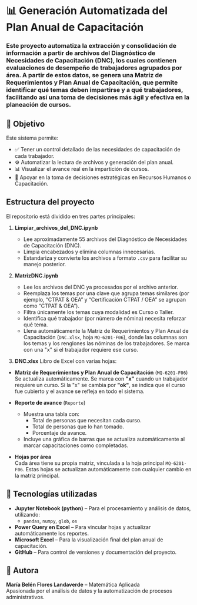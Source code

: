 # 📊 Generación Automatizada del Plan Anual de Capacitación

### Este proyecto automatiza la extracción y consolidación de información a partir de archivos del Diagnóstico de Necesidades de Capacitación (DNC), los cuales contienen evaluaciones de desempeño de trabajadores agrupados por área. A partir de estos datos, se genera una Matriz de Requerimientos y Plan Anual de Capacitación, que permite identificar qué temas deben impartirse y a qué trabajadores, facilitando así una toma de decisiones más ágil y efectiva en la planeación de cursos.

## 🎯 Objetivo

Este sistema permite:

- ✅ Tener un control detallado de las necesidades de capacitación de cada trabajador.
- ⚙️ Automatizar la lectura de archivos y generación del plan anual.
- 📊 Visualizar el avance real en la impartición de cursos.
- 🧠 Apoyar en la toma de decisiones estratégicas en Recursos Humanos o Capacitación.


## Estructura del proyecto

El repositorio está dividido en tres partes principales:

1. **Limpiar_archivos_del_DNC.ipynb**  
   - Lee aproximadamente 55 archivos del Diagnóstico de Necesidades de Capacitación (DNC).  
   - Limpia encabezados y elimina columnas innecesarias.  
   - Estandariza y convierte los archivos a formato `.csv` para facilitar su manejo posterior.
    
2. **MatrizDNC.ipynb**
   - Lee los archivos del DNC ya procesados por el archivo anterior.
   - Reemplaza los temas por una clave que agrupa temas similares (por ejemplo, “CTPAT & OEA” y “Certificación CTPAT / OEA” se agrupan como “CTPAT & OEA”).
   - Filtra únicamente los temas cuya modalidad es Curso o Taller.
   - Identifica qué trabajador (por número de nómina) necesita reforzar qué tema.
   - Llena automáticamente la Matriz de Requerimientos y Plan Anual de Capacitación
    (`DNC.xlsx`, hoja `MQ-6201-F06`), donde las columnas son los temas y los renglones las nóminas de los trabajadores. Se marca con una "x" si el trabajador requiere ese curso.

3. **DNC.xlsx**
Libro de Excel con varias hojas:
- **Matriz de Requerimientos y Plan Anual de Capacitación** (`MQ-6201-F06`)  
  Se actualiza automáticamente. Se marca con **"x"** cuando un trabajador requiere un curso. Si la "x" se cambia por **"ok"**, se indica que el curso fue cubierto y el avance se refleja en todo el sistema.

- **Reporte de avance** (`Reporte`)  
  - Muestra una tabla con:  
    - Total de personas que necesitan cada curso.  
    - Total de personas que lo han tomado.  
    - Porcentaje de avance.  
  - Incluye una gráfica de barras que se actualiza automáticamente al marcar capacitaciones como completadas.

- **Hojas por área**  
  Cada área tiene su propia matriz, vinculada a la hoja principal `MQ-6201-F06`. Estas hojas se actualizan automáticamente con cualquier cambio en la matriz principal.


## 📌 Tecnologías utilizadas

- **Jupyter Notebook (python)** – Para el procesamiento y análisis de datos, utilizando:
  - `pandas`, `numpy`, `glob`, `os`
- **Power Query en Excel** – Para vincular hojas y actualizar automáticamente los reportes.
- **Microsoft Excel** – Para la visualización final del plan anual de capacitación.
- **GitHub** – Para control de versiones y documentación del proyecto.

## 🚀 Autora  
**María Belén Flores Landaverde** – Matemática Aplicada  
Apasionada por el análisis de datos y la automatización de procesos administrativos.


